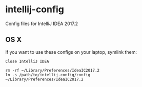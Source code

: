 # intellij-config

Config files for IntelliJ IDEA 2017.2

## OS X

If you want to use these configs on your laptop, symlink them:

```
Close IntelliJ IDEA

rm -rf ~/Library/Preferences/IdeaIC2017.2
ln -s /path/to/intellij-config/config ~/Library/Preferences/IdeaIC2017.2
```
